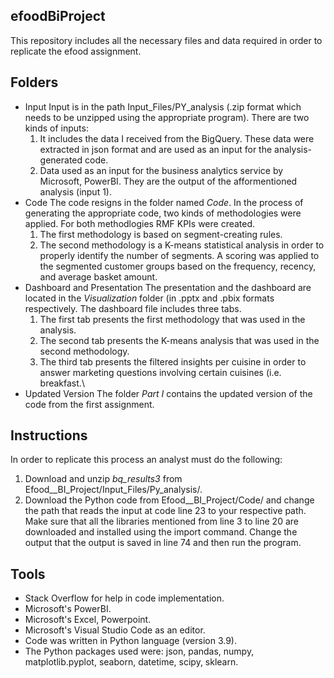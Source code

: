 ## efoodBiProject
This repository includes all the necessary files and data required in order to replicate the efood assignment.
## Folders						
- Input
Input is in the path Input_Files/PY_analysis (.zip format which needs to be unzipped using the appropriate program). There are two kinds of inputs:
  1. It includes the data I received from the BigQuery. These data were extracted in json format and are used as an input for the analysis-generated code. 
  2. Data used as an input for the business analytics service by Microsoft, PowerBI. They are the output of the afformentioned analysis (input 1).
- Code 
The code resigns in the folder named *Code*. In the process of generating the appropriate code, two kinds of methodologies were applied. For both methodlogies RMF KPIs were created.
  1. The first methodology is based on segment-creating rules.
  2. The second methodology is a K-means statistical analysis in order to properly identify the number of segments. A scoring was applied to the segmented customer groups based on the frequency, recency, and average basket amount.
- Dashboard and Presentation
The presentation and the dashboard are located in the *Visualization* folder (in .pptx and .pbix formats respectively. The dashboard file includes three tabs.
  1. The first tab presents the first methodology that was used in the analysis.
  2. The second tab presents the K-means analysis that was used in the second methodology. 
  3. The third tab presents the filtered insights per cuisine in order to answer marketing questions involving certain cuisines (i.e. breakfast.\
- Updated Version
The folder *Part I* contains the updated version of the code from the first assignment.
## Instructions
In order to replicate this process an analyst must do the following: 
  1. Download and unzip *bq_results3* from Efood__BI_Project/Input_Files/Py_analysis/. 
  2. Download the Python code from Efood__BI_Project/Code/ and change the path that reads the input at code line 23 to your respective path. Make sure that all the libraries mentioned from line 3 to line 20 are downloaded and installed using the import command. Change the output that the output is saved in line 74 and then run the program. 
## Tools
- Stack Overflow for help in code implementation.
- Microsoft's PowerBI.
- Microsoft's Excel, Powerpoint.
- Microsoft's Visual Studio Code as an editor.
- Code was written in Python language (version 3.9).
- The Python packages used were: json, pandas, numpy, matplotlib.pyplot, seaborn, datetime, scipy, sklearn.
